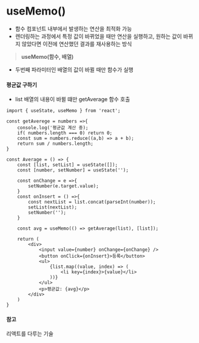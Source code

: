 # useMemo()
- 함수 컴포넌트 내부에서 발생하는 연산을 최적화 가능
- 렌더링하는 과정에서 특정 값이 바뀌었을 때만 연산을 실행하고, 원하는 값이 바뀌지 않았다면 이전에 연산했던 결과를 재사용하는 방식

>**useMemo(함수, 배열)**
- 두번째 파라미터인 배열의 값이 바뀔 때만 함수가 실행

#### 평균값 구하기
- list 배열의 내용이 바뀔 떄만 getAverage 함수 호출
```
import { useState, useMemo } from 'react';

const getAverege = numbers =>{
    console.log('평균값 계산 중);
    if( numbers.length === 0) return 0;
    const sum = numbers.reduce((a,b) => a + b);
    return sum / numbers.length;
}

const Average = () => {
    const [list, setList] = useState([]);
    const [number, setNumber] = useState('');

    const onChange = e =>{
        setNumber(e.target.value);
    }
    const onInsert = () =>{
        const nextList = list.concat(parseInt(number));
        setList(nextList);
        setNumber('');
    }

    const avg = useMemo(() => getAverage(list), [list]);

    return (
        <div>
            <input value={number} onChange={onChange} />
            <button onClick={onInsert}>등록</button>
            <ul>
                {list.map((value, index) => (
                    <li key={index}>{value}</li>
                ))}
            </ul>
            <p>평균값: {avg}</p>
        </div>
    )
}
```

#### 참고
리액트를 다루는 기술